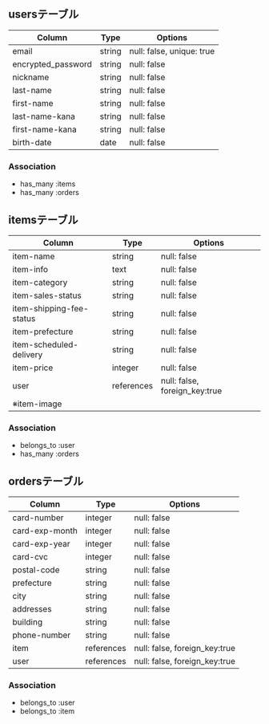 ## usersテーブル
| Column              | Type       | Options                        |
| --------------------| ---------- | ------------------------------ |
| email               | string     | null: false, unique: true      |
| encrypted_password  | string     | null: false                    |
| nickname            | string     | null: false                    |
| last-name           | string     | null: false                    |
| first-name          | string     | null: false                    |
| last-name-kana      | string     | null: false                    |
| first-name-kana     | string     | null: false                    |
| birth-date          | date       | null: false                    |

### Association
- has_many :items
- has_many :orders


## itemsテーブル
| Column                      | Type       | Options                              |
| ----------------------------| ---------- | -------------------------------------|
| item-name                   | string     | null: false                          |
| item-info                   | text       | null: false                          |
| item-category               | string     | null: false                          |
| item-sales-status           | string     | null: false                          |
| item-shipping-fee-status    | string     | null: false                          |
| item-prefecture             | string     | null: false                          |
| item-scheduled-delivery     | string     | null: false                          |
| item-price                  | integer    | null: false                          |
| user                        | references | null: false, foreign_key:true        |
| ※item-image                 |            |                                      |

### Association
- belongs_to :user
- has_many :orders

## ordersテーブル
| Column              | Type       | Options                        |
| --------------------| ---------- | ------------------------------ |
| card-number         | integer    | null: false                    |
| card-exp-month      | integer    | null: false                    |
| card-exp-year       | integer    | null: false                    |
| card-cvc            | integer    | null: false                    |
| postal-code         | string     | null: false                    |
| prefecture          | string     | null: false                    |
| city                | string     | null: false                    |
| addresses           | string     | null: false                    |
| building            | string     | null: false                    |
| phone-number        | string     | null: false                    |
| item                | references | null: false, foreign_key:true  |
| user                | references | null: false, foreign_key:true  |

### Association
- belongs_to :user
- belongs_to :item